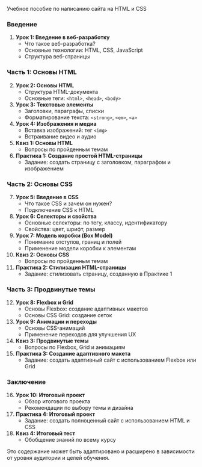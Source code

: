 Учебное пособие по написанию сайта на HTML и CSS

### Введение
1. **Урок 1: Введение в веб-разработку**
   - Что такое веб-разработка?
   - Основные технологии: HTML, CSS, JavaScript
   - Структура веб-страницы

### Часть 1: Основы HTML
2. **Урок 2: Основы HTML**
   - Структура HTML-документа
   - Основные теги: `<html>`, `<head>`, `<body>`
3. **Урок 3: Текстовые элементы**
   - Заголовки, параграфы, списки
   - Форматирование текста: `<strong>`, `<em>`, `<a>`
4. **Урок 4: Изображения и медиа**
   - Вставка изображений: тег `<img>`
   - Встраивание видео и аудио
5. **Квиз 1: Основы HTML**
   - Вопросы по пройденным темам
6. **Практика 1: Создание простой HTML-страницы**
   - Задание: создать страницу с заголовком, параграфом и изображением

### Часть 2: Основы CSS
7. **Урок 5: Введение в CSS**
   - Что такое CSS и зачем он нужен?
   - Подключение CSS к HTML
8. **Урок 6: Селекторы и свойства**
   - Основные селекторы: по тегу, классу, идентификатору
   - Свойства: цвет, шрифт, размер
9. **Урок 7: Модель коробки (Box Model)**
   - Понимание отступов, границ и полей
   - Применение модели коробки к элементам
10. **Квиз 2: Основы CSS**
    - Вопросы по пройденным темам
11. **Практика 2: Стилизация HTML-страницы**
    - Задание: стилизовать страницу, созданную в Практике 1

### Часть 3: Продвинутые темы
12. **Урок 8: Flexbox и Grid**
    - Основы Flexbox: создание адаптивных макетов
    - Основы CSS Grid: создание сеток
13. **Урок 9: Анимации и переходы**
    - Основы CSS-анимаций
    - Применение переходов для улучшения UX
14. **Квиз 3: Продвинутые темы**
    - Вопросы по Flexbox, Grid и анимациям
15. **Практика 3: Создание адаптивного макета**
    - Задание: создать адаптивный сайт с использованием Flexbox или Grid

### Заключение
16. **Урок 10: Итоговый проект**
    - Обзор итогового проекта
    - Рекомендации по выбору темы и дизайна
17. **Практика 4: Итоговый проект**
    - Задание: создать полноценный сайт с использованием HTML и CSS
18. **Квиз 4: Итоговый тест**
    - Обобщение знаний по всему курсу

Это содержание может быть адаптировано и расширено в зависимости от уровня аудитории и целей обучения.

